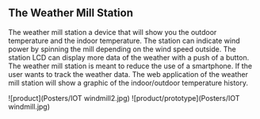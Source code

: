 ## The Weather Mill Station

The weather mill station a device that will show you the outdoor temperature and the indoor temperature. 
The station can indicate wind power by spinning the mill depending on the wind speed outside. 
The station LCD can display more data of the weather with a push of a button. The weather mill station is meant to reduce the use of a smartphone. 
If the user wants to track the weather data. The web application of the weather mill station will show a graphic of the indoor/outdoor temperature history. 

![product](Posters/IOT windmill2.jpg)
![product/prototype](Posters/IOT windmill.jpg)


